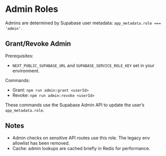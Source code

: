 # Admin Roles

Admins are determined by Supabase user metadata: `app_metadata.role === 'admin'`.

## Grant/Revoke Admin

Prerequisites:
- `NEXT_PUBLIC_SUPABASE_URL` and `SUPABASE_SERVICE_ROLE_KEY` set in your environment.

Commands:
- Grant: `npm run admin:grant <userId>`
- Revoke: `npm run admin:revoke <userId>`

These commands use the Supabase Admin API to update the user’s `app_metadata.role`.

## Notes
- Admin checks on sensitive API routes use this role. The legacy env allowlist has been removed.
- Cache: admin lookups are cached briefly in Redis for performance.

